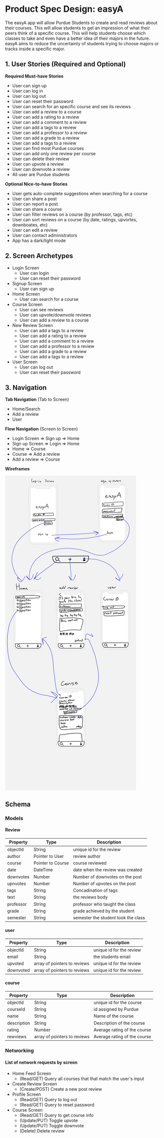 
# Product Spec Design: easyA
The easyA app will allow Purdue Students to create and read reviews about their courses. This will allow students to get an impression of what their peers think of a specific course. This will help students choose which classes to take and even have a better idea of their majors in the future. easyA aims to reduce the uncertainty of students trying to choose majors or tracks inside a specific major.

## 1. User Stories (Required and Optional)

**Required Must-have Stories**

 * User can sign up
 * User can log in
 * User can log out
 * User can reset their password
 * User can search for an specific course and see its reviews
 * User can add a review to a course
 * User can add a rating to a review
 * User can add a comment to a review
 * User can add a tags to a review
 * User can add a professor to a review
 * User can add a grade to a review
 * User can add a tags to a review
 * User can find most Purdue courses
 * User can add only one review per course
 * User can delete their review
 * User can upvote a review
 * User can downvote a review
 * All user are Purdue students
 

**Optional Nice-to-have Stories**

 * User gets auto-complete suggestions when searching for a course
 * User can share a post
 * User can report a post
 * User can share a course
 * User can filter reviews on a course (by professor, tags, etc)
 * User can sort reviews on a course (by date, ratings, upvortes, downboates, etc)
 * User can edit a review
 * User can contact administrators
 * App has a dark/light mode


## 2. Screen Archetypes

 * Login Screen
   * User can login
   * User can reset their password
 * Signup Screen
   * User can sign up
* Home Screen
  * User can search for a course
* Course Screen
  * User can see reviews
  * User can upvote/downvote reviews
  * User can add a review to a course
* New Review Screen
  * User can add a tags to a review
  * User can add a rating to a review
  * User can add a comment to a review
  * User can add a professor to a review
  * User can add a grade to a review
  * User can add a tags to a review
* User Screen
  * User can log out
  * User can reset their password

## 3. Navigation

**Tab Navigation** (Tab to Screen)

 * Home/Search
 * Add a review
 * User

**Flow Navigation** (Screen to Screen)

 * Login Screen
   => Sign up
   => Home
* Sign up Screen
  => Login
  => Home
* Home
  => Course
* Course
  => Add a review
* Add a review
  => Course

**Wireframes**

![wireframest](./wireframes.jpg)

## Schema 
### Models
#### Review

   | Property      | Type     | Description |
   | ------------- | -------- | ------------|
   | objectId      | String   | unique id for the review |
   | author        | Pointer to User| review author |
   | course       | Pointer to Course| course reviewed |
   | date           | DateTime | date when the review was created |
   | downvotes       | Number   | Number of  downvotes on the post|
   | upnvotes | Number   | Number of  upvotes on the post |
   | tags    | String   | Concadination of tags|
   | text     | String   | the reviews body|
   | professor     | String   | professor who taught the class |
   | grade     | String   | grade achieved by the student |
   | semester     | String   | semester the student took the class |
   
   
#### user

  | Property      | Type     | Description |
  | ------------- | -------- | ------------|
  | objectId      | String   | unique id for the review |
  | email          | String   | the students email|
  | upvoted      | array of pointers to reviews   | unique id for the review |
  | downvoted | array of pointers to reviews   | unique id for the review |
  
  
#### course

| Property      | Type     | Description |
| ------------- | -------- | ------------|
| objectId      | String     | unique id for the course |
| courseId     | String     | id assigned by Purdue |
| name          | String     | Name of the course  |
| description | String     | Description of the course  |
| rating          | Number | Average rating of the course  |
| rewviews    | array of pointers to reviews  | Average rating of the course  |


### Networking
#### List of network requests by screen
   - Home Feed Screen
      - (Read/GET) Query all courses that that match the user's input
   - Create Review Screen
      - (Create/POST) Create a new post review
   - Profile Screen
      - (Read/GET) Query to log out
      - (Read/GET) Query to reset password
  - Course Screen
     - (Read/GET) Query to get course info
     - (Update/PUT) Toggle upvote
     - (Update/PUT) Toggle downvote
     - (Delete) Delete review
